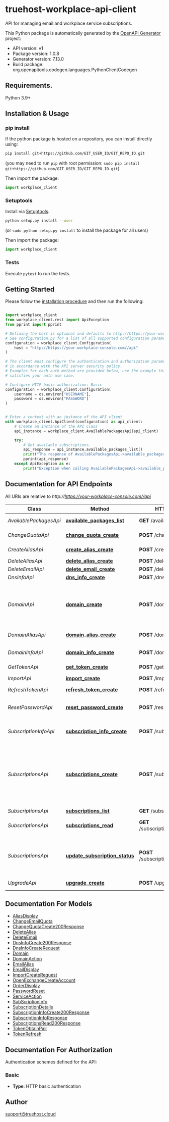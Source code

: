 # truehost-workplace-api-client
API for managing email and workplace service subscriptions.

This Python package is automatically generated by the [OpenAPI Generator](https://openapi-generator.tech) project:

- API version: v1
- Package version: 1.0.8
- Generator version: 7.13.0
- Build package: org.openapitools.codegen.languages.PythonClientCodegen

## Requirements.

Python 3.9+

## Installation & Usage
### pip install

If the python package is hosted on a repository, you can install directly using:

```sh
pip install git+https://github.com/GIT_USER_ID/GIT_REPO_ID.git
```
(you may need to run `pip` with root permission: `sudo pip install git+https://github.com/GIT_USER_ID/GIT_REPO_ID.git`)

Then import the package:
```python
import workplace_client
```

### Setuptools

Install via [Setuptools](http://pypi.python.org/pypi/setuptools).

```sh
python setup.py install --user
```
(or `sudo python setup.py install` to install the package for all users)

Then import the package:
```python
import workplace_client
```

### Tests

Execute `pytest` to run the tests.

## Getting Started

Please follow the [installation procedure](#installation--usage) and then run the following:

```python

import workplace_client
from workplace_client.rest import ApiException
from pprint import pprint

# Defining the host is optional and defaults to http://https://your-workplace-console.com//api
# See configuration.py for a list of all supported configuration parameters.
configuration = workplace_client.Configuration(
    host = "http://https://your-workplace-console.com//api"
)

# The client must configure the authentication and authorization parameters
# in accordance with the API server security policy.
# Examples for each auth method are provided below, use the example that
# satisfies your auth use case.

# Configure HTTP basic authorization: Basic
configuration = workplace_client.Configuration(
    username = os.environ["USERNAME"],
    password = os.environ["PASSWORD"]
)


# Enter a context with an instance of the API client
with workplace_client.ApiClient(configuration) as api_client:
    # Create an instance of the API class
    api_instance = workplace_client.AvailablePackagesApi(api_client)

    try:
        # Get available subscriptions.
        api_response = api_instance.available_packages_list()
        print("The response of AvailablePackagesApi->available_packages_list:\n")
        pprint(api_response)
    except ApiException as e:
        print("Exception when calling AvailablePackagesApi->available_packages_list: %s\n" % e)

```

## Documentation for API Endpoints

All URIs are relative to *http://https://your-workplace-console.com//api*

Class | Method | HTTP request | Description
------------ | ------------- | ------------- | -------------
*AvailablePackagesApi* | [**available_packages_list**](docs/AvailablePackagesApi.md#available_packages_list) | **GET** /available-packages/ | Get available subscriptions.
*ChangeQuotaApi* | [**change_quota_create**](docs/ChangeQuotaApi.md#change_quota_create) | **POST** /change-quota/ | Change email quota.
*CreateAliasApi* | [**create_alias_create**](docs/CreateAliasApi.md#create_alias_create) | **POST** /create-alias/ | Create email alias.
*DeleteAliasApi* | [**delete_alias_create**](docs/DeleteAliasApi.md#delete_alias_create) | **POST** /delete-alias/ | Delete alias.
*DeleteEmailApi* | [**delete_email_create**](docs/DeleteEmailApi.md#delete_email_create) | **POST** /delete-email/ | Delete email.
*DnsInfoApi* | [**dns_info_create**](docs/DnsInfoApi.md#dns_info_create) | **POST** /dns-info/ | 
*DomainApi* | [**domain_create**](docs/DomainApi.md#domain_create) | **POST** /domain/ | Update domain subscription status, delete, suspend, unsuspend, etc...
*DomainAliasApi* | [**domain_alias_create**](docs/DomainAliasApi.md#domain_alias_create) | **POST** /domain-alias/ | Get domain alias list.
*DomainInfoApi* | [**domain_info_create**](docs/DomainInfoApi.md#domain_info_create) | **POST** /domain-info/ | Get domain subscription details.
*GetTokenApi* | [**get_token_create**](docs/GetTokenApi.md#get_token_create) | **POST** /get-token/ | 
*ImportApi* | [**import_create**](docs/ImportApi.md#import_create) | **POST** /import/ | Bulk create emails.
*RefreshTokenApi* | [**refresh_token_create**](docs/RefreshTokenApi.md#refresh_token_create) | **POST** /refresh-token/ | 
*ResetPasswordApi* | [**reset_password_create**](docs/ResetPasswordApi.md#reset_password_create) | **POST** /reset-password/ | Reset subscription email password.
*SubscriptionInfoApi* | [**subscription_info_create**](docs/SubscriptionInfoApi.md#subscription_info_create) | **POST** /subscription-info/ | Get subscription usage info.
*SubscriptionsApi* | [**subscriptions_create**](docs/SubscriptionsApi.md#subscriptions_create) | **POST** /subscriptions/ | Create a new email subscription, it will create a new subscription for the domain if emails list is not empty
*SubscriptionsApi* | [**subscriptions_list**](docs/SubscriptionsApi.md#subscriptions_list) | **GET** /subscriptions/ | 
*SubscriptionsApi* | [**subscriptions_read**](docs/SubscriptionsApi.md#subscriptions_read) | **GET** /subscriptions/{context_id}/ | Get subscription details
*SubscriptionsApi* | [**update_subscription_status**](docs/SubscriptionsApi.md#update_subscription_status) | **POST** /subscriptions/{context_id}/ | Update subscription status, delete, suspend, unsuspend, etc...
*UpgradeApi* | [**upgrade_create**](docs/UpgradeApi.md#upgrade_create) | **POST** /upgrade/ | Upgrade subscription.


## Documentation For Models

 - [AliasDisplay](docs/AliasDisplay.md)
 - [ChangeEmailQuota](docs/ChangeEmailQuota.md)
 - [ChangeQuotaCreate200Response](docs/ChangeQuotaCreate200Response.md)
 - [DeleteAlias](docs/DeleteAlias.md)
 - [DeleteEmail](docs/DeleteEmail.md)
 - [DnsInfoCreate200Response](docs/DnsInfoCreate200Response.md)
 - [DnsInfoCreateRequest](docs/DnsInfoCreateRequest.md)
 - [Domain](docs/Domain.md)
 - [DomainAction](docs/DomainAction.md)
 - [EmailAlias](docs/EmailAlias.md)
 - [EmailDisplay](docs/EmailDisplay.md)
 - [ImportCreateRequest](docs/ImportCreateRequest.md)
 - [OpenExchangeCreateAccount](docs/OpenExchangeCreateAccount.md)
 - [OrderDisplay](docs/OrderDisplay.md)
 - [PasswordReset](docs/PasswordReset.md)
 - [ServiceAction](docs/ServiceAction.md)
 - [SubScriptionInfo](docs/SubScriptionInfo.md)
 - [SubscriptionDetails](docs/SubscriptionDetails.md)
 - [SubscriptionInfoCreate200Response](docs/SubscriptionInfoCreate200Response.md)
 - [SubscriptionInfoResponse](docs/SubscriptionInfoResponse.md)
 - [SubscriptionsRead200Response](docs/SubscriptionsRead200Response.md)
 - [TokenObtainPair](docs/TokenObtainPair.md)
 - [TokenRefresh](docs/TokenRefresh.md)


<a id="documentation-for-authorization"></a>
## Documentation For Authorization


Authentication schemes defined for the API:
<a id="Basic"></a>
### Basic

- **Type**: HTTP basic authentication


## Author

support@truehost.cloud


